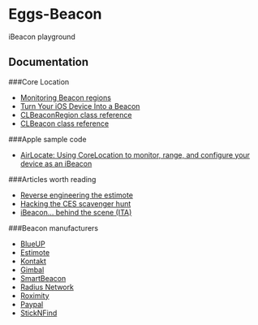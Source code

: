 Eggs-Beacon
===========

iBeacon playground

Documentation
-------------

###Core Location
- [Monitoring Beacon regions](https://developer.apple.com/library/ios/documentation/userexperience/conceptual/LocationAwarenessPG/RegionMonitoring/RegionMonitoring.html#//apple_ref/doc/uid/TP40009497-CH9-SW7)
- [Turn Your iOS Device Into a Beacon](https://developer.apple.com/library/ios/documentation/userexperience/conceptual/LocationAwarenessPG/RegionMonitoring/RegionMonitoring.html#//apple_ref/doc/uid/TP40009497-CH9-SW12)
- [CLBeaconRegion class reference](https://developer.apple.com/library/ios/documentation/CoreLocation/Reference/CLBeaconRegion_class/Reference/Reference.html)
- [CLBeacon class reference](https://developer.apple.com/library/ios/documentation/CoreLocation/Reference/CLBeacon_class/Reference/Reference.html)

###Apple sample code
- [AirLocate: Using CoreLocation to monitor, range, and configure your device as an iBeacon](https://developer.apple.com/library/ios/samplecode/AirLocate/Introduction/Intro.html)

###Articles worth reading
- [Reverse engineering the estimote](http://makezine.com/2014/01/03/reverse-engineering-the-estimote/)
- [Hacking the CES scavenger hunt](http://makezine.com/2014/01/03/hacking-the-ces-scavenger-hunt/)
- [iBeacon… behind the scene (ITA)](http://cloudintouch.it/2014/01/09/ibeacon-behind-the-scene/)

###Beacon manufacturers
- [BlueUP](http://www.blue-up.it/index.php?lang=en)
- [Estimote](http://estimote.com)
- [Kontakt](http://kontakt.io)
- [Gimbal](https://www.gimbal.com)
- [SmartBeacon](http://www.smartbeacon.eu)
- [Radius Network](http://proximitykit.com)
- [Roximity](http://roximity.com)
- [Paypal](http://www.paypalbeacon.com/)
- [StickNFind](https://www.sticknfind.com)


